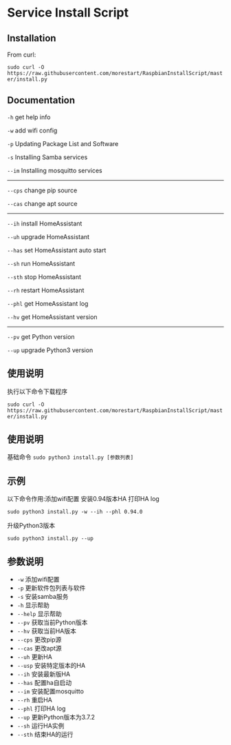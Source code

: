 # Service Install Script

## Installation
 From curl:
 
 `sudo curl -O https://raw.githubusercontent.com/morestart/RaspbianInstallScript/master/install.py`
 
## Documentation

`-h` get help info

`-w` add wifi config

`-p` Updating Package List and Software

`-s` Installing Samba services

`--im` Installing mosquitto services

--------------------
`--cps` change pip source

`--cas` change apt source

--------------------
`--ih` install HomeAssistant

`--uh` upgrade HomeAssistant

`--has` set HomeAssistant auto start

`--sh` run HomeAssistant

`--sth` stop HomeAssistant

`--rh` restart HomeAssistant

`--phl` get HomeAssistant log

`--hv` get HomeAssistant version

--------------------
`--pv` get Python version

`--up` upgrade Python3 version



## 使用说明

执行以下命令下载程序

`sudo curl -O https://raw.githubusercontent.com/morestart/RaspbianInstallScript/master/install.py`


## 使用说明
基础命令 `sudo python3 install.py [参数列表]`

## 示例
以下命令作用:添加wifi配置 安装0.94版本HA 打印HA log

`sudo python3 install.py -w --ih --phl 0.94.0`

升级Python3版本

`sudo python3 install.py --up`

## 参数说明
- `-w` 添加wifi配置
- `-p` 更新软件包列表与软件
- `-s` 安装samba服务
- `-h` 显示帮助
- `--help` 显示帮助
- `--pv` 获取当前Python版本
- `--hv` 获取当前HA版本
- `--cps` 更改pip源
- `--cas` 更改apt源
- `--uh` 更新HA
- `--usp` 安装特定版本的HA
- `--ih` 安装最新版HA
- `--has` 配置ha自启动
- `--im` 安装配置mosquitto
- `--rh` 重启HA
- `--phl` 打印HA log
- `--up` 更新Python版本为3.7.2
- `--sh` 运行HA实例
- `--sth` 结束HA的运行
